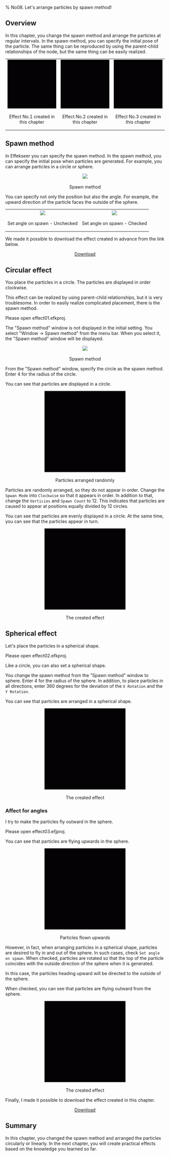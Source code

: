 ﻿% No08. Let's arrange particles by spawn method!

<div class="main">

## Overview

In this chapter, you change the spawn method and arrange the particles at regular intervals.
In the spawn method, you can specify the initial pose of the particle.
The same thing can be reproduced by using the parent-child relationships of the node, but the same thing can be easily realized.

<div align="center">
<table>
<tr>

<td>
<div align="center">
<img src="../../img/Tutorial/08_effect1.gif">
<p>Effect No.1 created in this chapter</p>
</div>
</td>

<td>
<div align="center">
<img src="../../img/Tutorial/08_effect2.gif">
<p>Effect No.2 created in this chapter</p>
</div>
</td>

<td>
<div align="center">
<img src="../../img/Tutorial/08_effect3.gif">
<p>Effect No.3 created in this chapter</p>
</div>
</td>

</tr>
</table>
</div>

## Spawn method

In Effekseer you can specify the spawn method.
In the spawn method, you can specify the initial pose when particles are generated.
For example, you can arrange particles in a circle or sphere.

<div align="center">
<img src="../../img/Tutorial/08_spawn_method.png">
<p>Spawn method</p>
</div>

You can specify not only the position but also the angle.
For example, the upward direction of the particle faces the outside of the sphere.

<div align="center">
<table>
<tr>

<td>
<div align="center">
<img src="../../img/Tutorial/08_affect_no_angle.png">
<p>Set angle on spawn - Unchecked</p>
</div>
</td>

<td>
<div align="center">
<img src="../../img/Tutorial/08_affect_angle.png">
<p>Set angle on spawn - Checked</p>
</div>
</td>

</tr>
</table>
</div>

<p>We made it possible to download the effect created in advance from the link below.</p>
<div align="center">
<p><a href = "../../Sample/08_01_Sample.zip">Download</a></p>
</div>

## Circular effect

You place the particles in a circle.
The particles are displayed in order clockwise.

This effect can be realized by using parent-child relationships, but it is very troublesome.
In order to easily realize complicated placement, there is the spawn method.

Please open effect01.efkproj.

The "Spawn method" window is not displayed in the initial setting.
You select "Window -> Spawn method" from the menu bar.
When you select it, the "Spawn method" window will be displayed.

<div align="center">
<img src="../../img/Tutorial/08_spawn_en.png">
<p>Spawn method</p>
</div>

From the "Spawn method" window, specify the circle as the spawn method.
Enter 4 for the radius of the circle.

You can see that particles are displayed in a circle.


<div align="center">
<img src="../../img/Tutorial/08_effect1_random.gif">
<p>Particles arranged randomly</p>
</div>

Particles are randomly arranged, so they do not appear in order.
Change the ```Spwan Mode``` into ```Clockwise``` so that it appears in order.
In addition to that, change the ```Verticies``` and ```Spawn Count``` to 12.
This indicates that particles are caused to appear at positions equally divided by 12 circles.

You can see that particles are evenly displayed in a circle.
At the same time, you can see that the particles appear in turn.

<div align="center">
<img src="../../img/Tutorial/08_effect1.gif">
<p>The created effect</p>
</div>

## Spherical effect

Let's place the particles in a spherical shape.

Please open effect02.efkproj.

Like a circle, you can also set a spherical shape.

You change the spawn method from the ”Spawn method" window to sphere.
Enter 4 for the radius of the sphere.
In addition, to place particles in all directions, enter 360 degrees for the deviation of the ```X Rotation``` and the ```Y Rotation```.

You can see that particles are arranged in a spherical shape.

<div align="center">
<img src="../../img/Tutorial/08_effect2.gif">
<p>The created effect</p>
</div>

### Affect for angles

I try to make the particles fly outward in the sphere.

Please open effect03.efjproj.

You can see that particles are flying upwards in the sphere.

<div align="center">
<img src="../../img/Tutorial/08_effect3_start.gif">
<p>Particles flown upwards</p>
</div>

However, in fact, when arranging particles in a spherical shape, particles are desired to fly in and out of the sphere.
In such cases, check ```Set angle on spawn```.
When checked, particles are rotated so that the top of the particle coincides with the outside direction of the sphere when it is generated.

In this case, the particles heading upward will be directed to the outside of the sphere.

When checked, you can see that particles are flying outward from the sphere.


<div align="center">
<img src="../../img/Tutorial/08_effect3.gif">
<p>The created effect</p>
</div>

Finally, I made it possible to download the effect created in this chapter.

<div align="center">
<a href = "../../Sample/08_02_Sample.zip">Download</a>
</div>

## Summary

In this chapter, you changed the spawn method and arranged the particles circularly or linearly.
In the next chapter, you will create practical effects based on the knowledge you learned so far.

</div>
